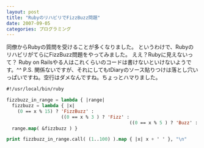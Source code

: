 ```yaml
---
layout: post
title: "RubyのリハビリでFizzBuzz問題"
date: 2007-09-05
categories: プログラミング
---
```

同僚からRubyの質問を受けることが多くなりました。
というわけで、RubyのリハビリがてらにFizzBuzz問題をやってみました。
ええ？Rubyに見えないって？
Ruby on Railsやる人はこれくらいのコードは書けないといけないようです。^^
P.S. 関係ないですが、それにしてもtDiaryのソース貼りつけは落とし穴いっぱいですね。空行はダメなんですね。ちょっとハマりました。

```lisp
#!/usr/local/bin/ruby

fizzbuzz_in_range = lambda { |range|
  fizzbuzz = lambda { |x|
    (0 == x % 15) ? 'FizzBuzz' :
                    ((0 == x % 3 ) ? 'Fizz' : 
                                             ((0 == x % 5 ) ? 'Buzz' :  x.to_s)) }
  range.map( &fizzbuzz ) }

print fizzbuzz_in_range.call( (1..100) ).map { |x| x + ' ' }, "\n"
```
